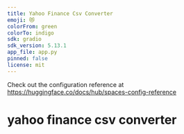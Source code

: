 ```yaml
---
title: Yahoo Finance Csv Converter
emoji: 😻
colorFrom: green
colorTo: indigo
sdk: gradio
sdk_version: 5.13.1
app_file: app.py
pinned: false
license: mit
---
```


Check out the configuration reference at https://huggingface.co/docs/hub/spaces-config-reference

# yahoo finance csv converter
